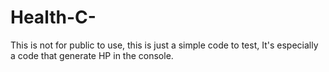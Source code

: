 # Health-C-
This is not for public to use, this is just a simple code to test, It's especially a code that generate HP in the console.
